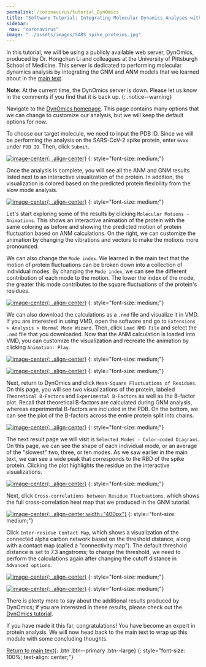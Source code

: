 ```yaml
---
permalink: /coronavirus/tutorial_DynOmics
title: "Software Tutorial: Integrating Molecular Dynamics Analyses with DynOmics"
sidebar:
 nav: "coronavirus"
image: "../assets/images/SARS_spike_proteins.jpg"
---
```


In this tutorial, we will be using a publicly available web server, DynOmics, produced by Dr. Hongchun Li and colleagues at the University of Pittsburgh School of Medicine. This server is dedicated to performing molecular dynamics analysis by integrating the GNM and ANM models that we learned about in the [main text](conclusion_part_2).

**Note:** At the current time, the DynOmics server is down. Please let us know in the comments if you find that it is back up.
{: .notice--warning}

Navigate to the <a href="http://enm.pitt.edu/index.php" target="_blank">DynOmics homepage</a>. This page contains many options that we can change to customize our analysis, but we will keep the default options for now.

To choose our target molecule, we need to input the PDB ID. Since we will be performing the analysis on the SARS-CoV-2 spike protein, enter `6vxx` under `PDB ID`. Then, click `Submit`.

[![image-center](../assets/images/600px/DynOmics1.png){: .align-center}](../assets/images/DynOmics1.png)
{: style="font-size: medium;"}

Once the analysis is complete, you will see all the ANM and GNM results listed next to an interactive visualization of the protein. In addition, the visualization is colored based on the predicted protein flexibility from the slow mode analysis.

[![image-center](../assets/images/600px/DynOmics2.png){: .align-center}](../assets/images/DynOmics2.png)
{: style="font-size: medium;"}

Let's start exploring some of the results by clicking `Molecular Motions - Animations`. This shows an interactive animation of the protein with the same coloring as before and showing the predicted motion of protein fluctuation based on ANM calculations. On the right, we can customize the animation by changing the vibrations and vectors to make the motions more pronounced.

We can also change the `Mode index`. We learned in the main text that the motion of protein fluctuations can be broken down into a collection of individual modes. By changing the `Mode index`, we can see the different contribution of each mode to the motion. The lower the index of the mode, the greater this mode contributes to the square fluctuations of the protein's residues.

[![image-center](../assets/images/600px/DynOmics3.png){: .align-center}](../assets/images/DynOmics3.png)
{: style="font-size: medium;"}

We can also download the calculations as a `.nmd` file and visualize it in VMD. If you are interested in using VMD, open the software and go to `Extensions > Analysis > Normal Mode Wizard`. Then, click `Load NMD File` and select the `.nmd` file that you downloaded. Now that the ANM calculation is loaded into VMD, you can customize the visualization and recreate the animation by clicking `Animation: Play`.

[![image-center](../assets/images/600px/DynOmics4.png){: .align-center}](../assets/images/DynOmics4.png)
{: style="font-size: medium;"}

[![image-center](../assets/images/600px/DynOmics5.png){: .align-center}](../assets/images/DynOmics5.png)
{: style="font-size: medium;"}

Next, return to DynOmics and click `Mean-Square Fluctuations of Residues`. On this page, you will see two visualizations of the protein, labeled `Theoretical B-Factors` and `Experimental B-Factors` as well as the B-factor plot. Recall that theoretical B-factors are calculated during GNM analysis, whereas experimental B-factors are included in the PDB. On the bottom, we can see the plot of the B-factors across the entire protein split into chains.

[![image-center](../assets/images/600px/DynOmics6.png){: .align-center}](../assets/images/DynOmics6.png)
{: style="font-size: medium;"}

The next result page we will visit is `Selected Modes - Color-coded Diagrams`. On this page, we can see the shape of each individual mode, or an average of the "slowest" two, three, or ten modes. As we saw earlier in the main text, we can see a wide peak that corresponds to the RBD of the spike protein. Clicking the plot highlights the residue on the interactive visualizations.

[![image-center](../assets/images/600px/DynOmics7.png){: .align-center}](../assets/images/DynOmics7.png)
{: style="font-size: medium;"}

Next, click `Cross-correlations between Residue Fluctuations`, which shows the full cross-correlation heat map that we produced in the GNM tutorial.

[![image-center](../assets/images/600px/DynOmics8.png){: .align-center width="400px"}](../assets/images/DynOmics8.png)
{: style="font-size: medium;"}

Click `Inter-residue Contact Map`, which shows a visualization of the connected alpha carbon network based on the threshold distance, along with a contact map (called a "connectivity map"). The default threshold distance is set to 7.3 angstroms; to change the threshold, we need to perform the calculations again after changing the cutoff distance in `Advanced options`.

[![image-center](../assets/images/600px/DynOmics9.png){: .align-center}](../assets/images/DynOmics9.png)
{: style="font-size: medium;"}

[![image-center](../assets/images/600px/DynOmics10.png){: .align-center}](../assets/images/DynOmics10.png)
{: style="font-size: medium;"}

There is plenty more to say about the additional results produced by DynOmics; if you are interested in these results, please check out the <a href="http://enm.pitt.edu/Tutorial.php" target="_blank">DynOmics tutorial</a>.

If you have made it this far, congratulations! You have become an expert in protein analysis. We will now head back to the main text to wrap up this module with some concluding thoughts.

[Return to main text](conclusion_part_2#fighting-a-virus-with-open-science){: .btn .btn--primary .btn--large}
{: style="font-size: 100%; text-align: center;"}
